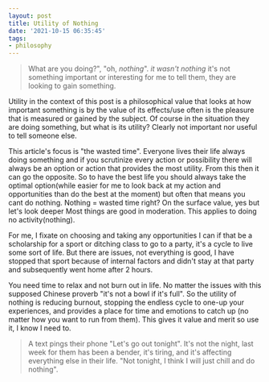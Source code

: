 ```yaml
---
layout: post
title: Utility of Nothing
date: '2021-10-15 06:35:45'
tags:
- philosophy
---
```


> What are you doing?", "oh, _nothing_". _it wasn't nothing_ it's not something important or interesting for me to tell them, they are looking to gain something.

Utility in the context of this post is a philosophical value that looks at how important something is by the value of its effects/use often is the pleasure that is measured or gained by the subject. Of course in the situation they are doing something, but what is its utility? Clearly not important nor useful to tell someone else.

This article's focus is "the wasted time". Everyone lives their life always doing something and if you scrutinize every action or possibility there will always be an option or action that provides the most utility. From this then it can go the opposite. So to have the best life you should always take the optimal option(while easier for me to look back at my action and opportunities than do the best at the moment) but often that means you cant do nothing. Nothing = wasted time right? On the surface value, yes but let's look deeper Most things are good in moderation. This applies to doing no activity(nothing).

For me, I fixate on choosing and taking any opportunities I can if that be a scholarship for a sport or ditching class to go to a party, it's a cycle to live some sort of life. But there are issues, not everything is good, I have stopped that sport because of internal factors and didn't stay at that party and subsequently went home after 2 hours.

You need time to relax and not burn out in life. No matter the issues with this supposed Chinese proverb "it's not a bowl if it's full". So the utility of nothing is reducing burnout, stopping the endless cycle to one-up your experiences, and provides a place for time and emotions to catch up (no matter how you want to run from them). This gives it value and merit so use it, I know I need to.

> A text pings their phone "Let's go out tonight". It's not the night, last week for them has been a bender, it's tiring, and it's affecting everything else in their life. "Not tonight, I think I will just chill and do nothing".
